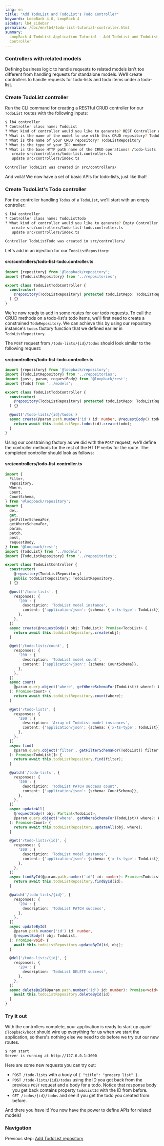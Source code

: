 ```yaml
---
lang: en
title: "Add TodoList and TodoList's Todo Controller"
keywords: LoopBack 4.0, LoopBack 4
sidebar: lb4_sidebar
permalink: /doc/en/lb4/todo-list-tutorial-controller.html
summary:
  LoopBack 4 TodoList Application Tutorial - Add TodoList and TodoList's Todo
  Controller
---
```


### Controllers with related models

Defining business logic to handle requests to related models isn't too different
from handling requests for standalone models. We'll create controllers to handle
requests for todo-lists and todo items under a todo-list.

### Create TodoList controller

Run the CLI command for creating a RESTful CRUD controller for our `TodoList`
routes with the following inputs:

```sh
$ lb4 controller
? Controller class name: TodoList
? What kind of controller would you like to generate? REST Controller with CRUD functions
? What is the name of the model to use with this CRUD repository? TodoList
? What is the name of your CRUD repository? TodoListRepository
? What is the type of your ID? number
? What is the base HTTP path name of the CRUD operations? /todo-lists
   create src/controllers/todo-list.controller.ts
   update src/controllers/index.ts

Controller TodoList was created in src/controllers/
```

And voilà! We now have a set of basic APIs for todo-lists, just like that!

### Create TodoList's Todo controller

For the controller handling `Todos` of a `TodoList`, we'll start with an empty
controller:

```sh
$ lb4 controller
? Controller class name: TodoListTodo
? What kind of controller would you like to generate? Empty Controller
   create src/controllers/todo-list-todo.controller.ts
   update src/controllers/index.ts

Controller TodoListTodo was created in src/controllers/
```

Let's add in an injection for our `TodoListRepository`:

#### src/controllers/todo-list-todo.controller.ts

```ts
import {repository} from '@loopback/repository';
import {TodoListRepository} from '../repositories';

export class TodoListTodoController {
  constructor(
    @repository(TodoListRepository) protected todoListRepo: TodoListRepository,
  ) {}
}
```

We're now ready to add in some routes for our todo requests. To call the CRUD
methods on a todo-list's todo items, we'll first need to create a constrained
`TodoRepository`. We can achieve this by using our repository instance's `todos`
factory function that we defined earlier in `TodoListRepository`.

The `POST` request from `/todo-lists/{id}/todos` should look similar to the
following request:

#### src/controllers/todo-list-todo.controller.ts

```ts
import {repository} from '@loopback/repository';
import {TodoListRepository} from '../repositories';
import {post, param, requestBody} from '@loopback/rest';
import {Todo} from '../models';

export class TodoListTodoController {
  constructor(
    @repository(TodoListRepository) protected todoListRepo: TodoListRepository,
  ) {}

  @post('/todo-lists/{id}/todos')
  async create(@param.path.number('id') id: number, @requestBody() todo: Todo) {
    return await this.todoListRepo.todos(id).create(todo);
  }
}
```

Using our constraining factory as we did with the `POST` request, we'll define
the controller methods for the rest of the HTTP verbs for the route. The
completed controller should look as follows:

#### src/controllers/todo-list.controller.ts

```ts
import {
  Filter,
  repository,
  Where,
  Count,
  CountSchema,
} from '@loopback/repository';
import {
  del,
  get,
  getFilterSchemaFor,
  getWhereSchemaFor,
  param,
  patch,
  post,
  requestBody,
} from '@loopback/rest';
import {TodoList} from '../models';
import {TodoListRepository} from '../repositories';

export class TodoListController {
  constructor(
    @repository(TodoListRepository)
    public todoListRepository: TodoListRepository,
  ) {}

  @post('/todo-lists', {
    responses: {
      '200': {
        description: 'TodoList model instance',
        content: {'application/json': {schema: {'x-ts-type': TodoList}}},
      },
    },
  })
  async create(@requestBody() obj: TodoList): Promise<TodoList> {
    return await this.todoListRepository.create(obj);
  }

  @get('/todo-lists/count', {
    responses: {
      '200': {
        description: 'TodoList model count',
        content: {'application/json': {schema: CountSchema}},
      },
    },
  })
  async count(
    @param.query.object('where', getWhereSchemaFor(TodoList)) where?: Where,
  ): Promise<Count> {
    return await this.todoListRepository.count(where);
  }

  @get('/todo-lists', {
    responses: {
      '200': {
        description: 'Array of TodoList model instances',
        content: {'application/json': {schema: {'x-ts-type': TodoList}}},
      },
    },
  })
  async find(
    @param.query.object('filter', getFilterSchemaFor(TodoList)) filter?: Filter,
  ): Promise<TodoList[]> {
    return await this.todoListRepository.find(filter);
  }

  @patch('/todo-lists', {
    responses: {
      '200': {
        description: 'TodoList PATCH success count',
        content: {'application/json': {schema: CountSchema}},
      },
    },
  })
  async updateAll(
    @requestBody() obj: Partial<TodoList>,
    @param.query.object('where', getWhereSchemaFor(TodoList)) where?: Where,
  ): Promise<Count> {
    return await this.todoListRepository.updateAll(obj, where);
  }

  @get('/todo-lists/{id}', {
    responses: {
      '200': {
        description: 'TodoList model instance',
        content: {'application/json': {schema: {'x-ts-type': TodoList}}},
      },
    },
  })
  async findById(@param.path.number('id') id: number): Promise<TodoList> {
    return await this.todoListRepository.findById(id);
  }

  @patch('/todo-lists/{id}', {
    responses: {
      '204': {
        description: 'TodoList PATCH success',
      },
    },
  })
  async updateById(
    @param.path.number('id') id: number,
    @requestBody() obj: TodoList,
  ): Promise<void> {
    await this.todoListRepository.updateById(id, obj);
  }

  @del('/todo-lists/{id}', {
    responses: {
      '204': {
        description: 'TodoList DELETE success',
      },
    },
  })
  async deleteById(@param.path.number('id') id: number): Promise<void> {
    await this.todoListRepository.deleteById(id);
  }
}
```

### Try it out

With the controllers complete, your application is ready to start up again!
`@loopback/boot` should wire up everything for us when we start the application,
so there's nothing else we need to do before we try out our new routes.

```sh
$ npm start
Server is running at http://127.0.0.1:3000
```

Here are some new requests you can try out:

- `POST /todo-lists` with a body of `{ "title": "grocery list" }`.
- `POST /todo-lists/{id}/todos` using the ID you got back from the previous
  `POST` request and a body for a todo. Notice that response body you get back
  contains property `todoListId` with the ID from before.
- `GET /todos/{id}/todos` and see if you get the todo you created from before.

And there you have it! You now have the power to define APIs for related models!

### Navigation

Previous step: [Add TodoList repository](todo-list-tutorial-repository.md)
